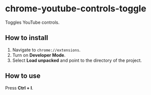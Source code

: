 # chrome-youtube-controls-toggle
Toggles YouTube controls.


## How to install

1. Navigate to `chrome://extensions`.
2. Turn on **Developer Mode**.
3. Select **Load unpacked** and point to the directory of the project.


## How to use

Press **Ctrl + I**.
